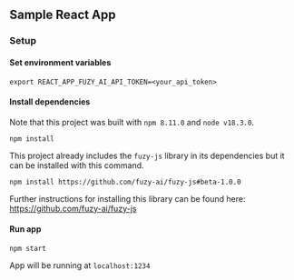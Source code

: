 ## Sample React App
### Setup
#### Set environment variables
```
export REACT_APP_FUZY_AI_API_TOKEN=<your_api_token>
```

#### Install dependencies
Note that this project was built with `npm 8.11.0` and `node v18.3.0`.
```
npm install 
```

This project already includes the `fuzy-js` library in its dependencies but it can be installed with this command.
```
npm install https://github.com/fuzy-ai/fuzy-js#beta-1.0.0
```

Further instructions for installing this library can be found here:
https://github.com/fuzy-ai/fuzy-js



#### Run app
```
npm start
```
App will be running at `localhost:1234`
